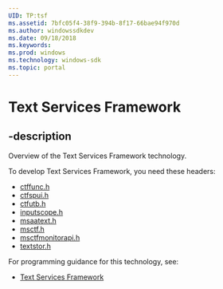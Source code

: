 ```yaml
---
UID: TP:tsf
ms.assetid: 7bfc05f4-38f9-394b-8f17-66bae94f970d
ms.author: windowssdkdev
ms.date: 09/18/2018
ms.keywords: 
ms.prod: windows
ms.technology: windows-sdk
ms.topic: portal
---
```


# Text Services Framework

## -description

Overview of the Text Services Framework technology.

To develop Text Services Framework, you need these headers:

 * [ctffunc.h](../ctffunc/index.md)
 * [ctfspui.h](../ctfspui/index.md)
 * [ctfutb.h](../ctfutb/index.md)
 * [inputscope.h](../inputscope/index.md)
 * [msaatext.h](../msaatext/index.md)
 * [msctf.h](../msctf/index.md)
 * [msctfmonitorapi.h](../msctfmonitorapi/index.md)
 * [textstor.h](../textstor/index.md)

For programming guidance for this technology, see:
* [Text Services Framework](/windows/desktop/tsf)


